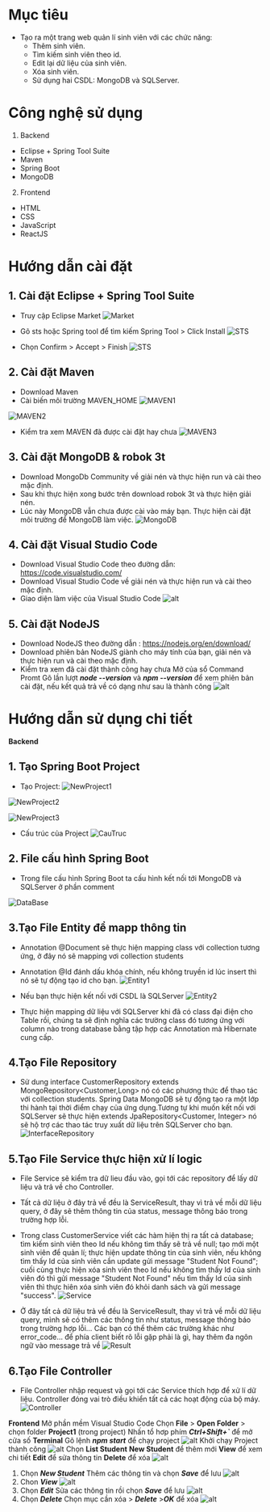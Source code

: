 ﻿# Mục tiêu- Tạo ra một trang web quản lí sinh viên với các chức năng:     - Thêm sinh viên.    - Tìm kiếm sinh viên theo id.    - Edit lại dữ liệu của sinh viên.    - Xóa sinh viên.    - Sử dụng hai CSDL: MongoDB và SQLServer.# Công nghệ sử dụng1. Backend- Eclipse  + Spring Tool Suite- Maven- Spring Boot- MongoDB 2. Frontend- HTML- CSS- JavaScript- ReactJS# Hướng dẫn cài đặt ## 1. Cài đặt Eclipse  + Spring Tool Suite- Truy cập Eclipse Market![Market](https://raw.githubusercontent.com/duong4279/Project1/master/media/Market.png)- Gõ sts hoặc Spring tool để tìm kiếm Spring Tool > Click Install![STS](https://raw.githubusercontent.com/duong4279/Project1/master/media/STS.png)- Chọn Confirm > Accept > Finish ![STS](https://raw.githubusercontent.com/duong4279/Project1/master/media/STS2.PNG)## 2. Cài đặt Maven- Download Maven- Cài biến môi trường MAVEN_HOME![MAVEN1](https://raw.githubusercontent.com/duong4279/Project1/master/media/MAVEN1.PNG)![MAVEN2](https://raw.githubusercontent.com/duong4279/Project1/master/media/MAVEN2.PNG)- Kiểm tra xem MAVEN đã được cài đặt hay chưa![MAVEN3](https://raw.githubusercontent.com/duong4279/Project1/master/media/MAVEN3.PNG)## 3. Cài đặt MongoDB & robok 3t- Download MongoDb Community về giải nén và thực hiện run và cài theo mặc định.- Sau khi thực hiện xong bước trên download robok 3t và thực hiện giải nén.- Lúc này MongoDB vẫn chưa được cài vào máy bạn. Thực hiện cài đặt môi trường để MongoDB làm việc.![MongoDB](https://raw.githubusercontent.com/duong4279/Project1/master/media/MongoDB.PNG)## 4. Cài đặt Visual Studio Code- Download Visual Studio Code theo đường dẫn: https://code.visualstudio.com/- Download Visual Studio Code về giải nén và thực hiện run và cài theo mặc định.- Giao diện làm việc của Visual Studio Code![alt](https://raw.githubusercontent.com/duong4279/student-manager/master/media/vs11.PNG)## 5. Cài đặt NodeJS- Download NodeJS theo đường dẫn : https://nodejs.org/en/download/- Download phiên bản NodeJS giành cho máy tính của bạn, giải nén và thực hiện run và cài theo mặc định.- Kiểm tra xem đã cài đặt thành công hay chưa Mở của sổ Command Promt  Gõ lần lượt ***node --version*** và ***npm --version*** để xem phiên bản cài đặt, nếu kết quả trả về có dạng như sau là thành công  ![alt](https://raw.githubusercontent.com/duong4279/student-manager/master/media/node12.png)  # Hướng dẫn sử dụng chi tiết**Backend**## 1. Tạo Spring Boot Project- Tạo Project:![NewProject1](https://raw.githubusercontent.com/duong4279/Project1/master/media/NewProject1.png)![NewProject2](https://raw.githubusercontent.com/duong4279/Project1/master/media/NewProject2.png)![NewProject3](https://raw.githubusercontent.com/duong4279/Project1/master/media/NewProject3.png)- Cấu trúc của Project![CauTruc](https://raw.githubusercontent.com/duong4279/Project1/master/media/CauTruc.PNG)## 2. File cấu hình Spring Boot- Trong file cấu hình Spring Boot ta cấu hình kết nối tới MongoDB và SQLServer ở phần comment![DataBase](https://raw.githubusercontent.com/duong4279/Project1/master/media/DataBase.PNG)## 3.Tạo File Entity để mapp thông tin- Annotation @Document sẽ thực hiện mapping class với collection tương ứng, ở đây nó sẽ mapping vơi collection students- Annotation @Id đánh dấu khóa chính, nếu không truyền id lúc insert thì nó sẽ tự động tạo id cho bạn.![Entity1](https://raw.githubusercontent.com/duong4279/Project1/master/media/Entity1.PNG)- Nếu bạn thực hiện kết nối với CSDL là SQLServer![Entity2](https://raw.githubusercontent.com/duong4279/Project1/master/media/Entity2.PNG)- Thực hiện mapping dữ liệu với SQLServer khi đã có class đại điện cho Table rồi, chúng ta sẽ định nghĩa các trường class đó tương ứng với column nào trong database bằng tập hợp các Annotation mà Hibernate cung cấp.## 4.Tạo File Repository- Sử dung interface CustomerRepository extends MongoRepository<Customer,Long> nó có các phương thức để thao tác với collection students. Spring Data MongoDB sẽ tự động tạo ra một lớp thi hành tại  thời điểm chạy của ứng dụng.Tương tự khi muốn kết nối với SQLServer sẽ thực hiện extends JpaRepository<Customer, Integer> nó sẽ hộ trợ các thao tác truy xuất dữ liệu trên SQLServer cho bạn.![InterfaceRepository](https://raw.githubusercontent.com/duong4279/Project1/master/media/InterfaceRepository.PNG)## 5.Tạo File Service thực hiện xử lí logic  - File Service sẽ kiểm tra dữ lieu đầu vào, gọi tới các repository để lấy dữ liệu và trả về cho Controller.  - Tất cả dữ liệu ở đây trả về đều là ServiceResult, thay vì trả về mỗi dữ liệu query, ở đây sẽ thêm thông tin của status, message thông báo trong trường hợp lỗi.  - Trong class CustomerService viết các hàm hiện thị ra tất cả database; tìm kiếm sinh viên theo Id nếu không tìm thấy sẽ trả về null; tạo mới một sinh viên để quản lí; thực hiện update thông tin của sinh viên, nếu không tìm thấy Id của sinh viên cần update gửi message "Student Not Found"; cuối cùng thực hiện xóa sinh viên theo Id nếu không tìm thấy Id của sinh viên đó thì gửi message "Student Not Found" nếu tìm thấy Id của sinh viên thì thực hiên xóa sinh viên đó khỏi danh sách và gửi message "success".![Service](https://raw.githubusercontent.com/duong4279/Project1/master/media/Service.PNG)- Ở đây tất cả dữ liệu trả về đều là ServiceResult, thay vì trả về mỗi dữ liệu query, mình sẽ có thêm các thông tin như status, message thông báo trong trường hợp lỗi… Các bạn có thể thêm các trường khác như error_code… để phía client biết rõ lỗi gặp phải là gì, hay thêm đa ngôn ngữ vào message trả về![Result](https://raw.githubusercontent.com/duong4279/Project1/master/media/Result.PNG)## 6.Tạo File Controller- File Controller nhập request và gọi tới các Service thích hợp để xử lí dữ liệu. Controller đóng vai trò điều khiển tất cả các hoạt động của bộ máy.![Controller](https://raw.githubusercontent.com/duong4279/Project1/master/media/Controller.PNG)**Frontend**Mở phần mềm Visual Studio CodeChọn **File** > **Open Folder** > chọn folder **Project1** (trong project)Nhấn tổ hơp phím ***Ctrl+Shift+`*** để mở cửa số **Terminal**Gõ lệnh ***npm start*** để chạy project   ![alt](https://raw.githubusercontent.com/duong4279/student-manager/master/media/terminal.png)  Khởi chạy Project thành công  ![alt](https://raw.githubusercontent.com/duong4279/student-manager/master/media/s2.png)  Chọn **List Student**  **New Student** để thêm mới  **View** để xem chi tiết  **Edit** để sửa thông tin  **Delete** để xóa  ![alt](https://raw.githubusercontent.com/duong4279/student-manager/master/media/s1.png)  1. Chọn ***New Student***   Thêm các thông tin và chọn ***Save*** để lưu  ![alt](https://raw.githubusercontent.com/duong4279/student-manager/master/media/new.png)2. Chon ***View***  ![alt](https://raw.githubusercontent.com/duong4279/student-manager/master/media/view.png)3. Chọn ***Edit***Sửa các thông tin rồi chọn ***Save*** để lưu ![alt](https://raw.githubusercontent.com/duong4279/student-manager/master/media/edit.png)4. Chọn ***Delete***Chọn mục cần xóa > ***Delete*** >***OK*** để xóa  ![alt](https://raw.githubusercontent.com/duong4279/student-manager/master/media/delete.png)